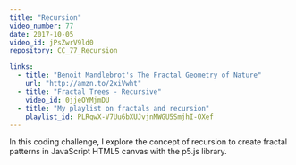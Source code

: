 ```yaml
---
title: "Recursion"
video_number: 77
date: 2017-10-05
video_id: jPsZwrV9ld0
repository: CC_77_Recursion

links:
  - title: "Benoit Mandlebrot's The Fractal Geometry of Nature"  
    url: "http://amzn.to/2xiVwht"
  - title: "Fractal Trees - Recursive"  
    video_id: 0jjeOYMjmDU
  - title: "My playlist on fractals and recursion"  
    playlist_id: PLRqwX-V7Uu6bXUJvjnMWGU5SmjhI-OXef
---
```


In this coding challenge, I explore the concept of recursion to create fractal patterns in JavaScript HTML5 canvas with the p5.js library.
